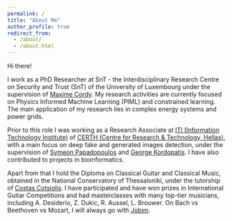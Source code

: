 ```yaml
---
permalink: /
title: "About Me"
author_profile: true
redirect_from: 
  - /about/
  - /about.html
---
```


Hi there!

I work as a PhD Researcher at SnT - the Interdisciplinary Research Centre on Security and Trust (SnT) of the University of Luxembourg under the supervision of [Maxime Cordy](https://maxcordy.github.io/). My research activities are currently focused on Physics Informed Machine Learning (PIML) and constrained learning. The main application of my research lies in complex energy systems and power grids.

Prior to this role I was working as a Research Associate at [ITI (Information Technology Institute)](https://www.iti.gr/iti/en/home/) of  [CERTH (Centre for Research & Technology, Hellas)](https://www.certh.gr/root.en.aspx), with a main focus on deep fake and generated images detection, under the supervision of [Symeon Papadopoulos](https://scholar.google.com/citations?user=GuhyORoAAAAJ&hl=en) and [George Kordopatis](https://gkordo.github.io/). I have also contributed to projects in bioinformatics.

Apart from that I hold the Diploma on Classical Guitar and Classical Music, obtained in the National Conservatory of Thessaloniki, under the tutorship of [Costas Cotsiolis](https://www.daddario.com/artists/guitar/costas_cotsiolis/?srsltid=AfmBOooVWV_VF5QyFPKmctZiTnGphvOAmQDfZll1CG5gQWmTWC-xaY-8). I have participated and have won prizes in International Guitar Competitions and had masterclasses with many top-tier musicians, including A. Desiderio, Z. Dukic, R. Aussel, L. Brouwer. On Bach vs Beethoven vs Mozart, I will always go with [Jobim](https://www.youtube.com/watch?v=YacrKDzDJo4&list=RDYacrKDzDJo4&start_radio=1).



